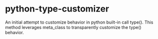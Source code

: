 # python-type-customizer
An initial attempt to customize behavior in python built-in call type(). This method leverages meta_class to transparently customize the type() behavior.
